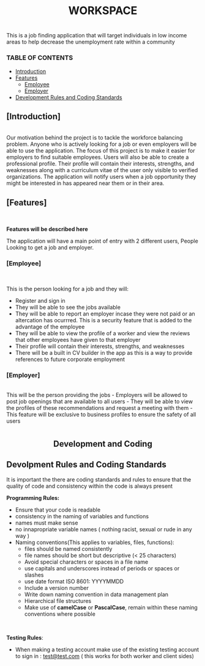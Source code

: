 # <h1 align = "center">WORKSPACE<h1>
This is a job finding application that will target individuals in low income areas  to help decrease the unemployment rate within a community
 
 ### TABLE OF CONTENTS
 - [Introduction](#introduction)
 - [Features](#-features)
    - [Employee](#-employee)
    - [Employer](#-employer)
 - [Development Rules and Coding Standards](#development-and-coding)

 
 
 ## [Introduction] 
 <br>
 Our motivation behind the project is to tackle the workforce balancing problem. Anyone who is 
actively looking for a job or even employers will be able to use the application. The focus of this project 
is to make it easier for employers to find suitable employees. Users will also be able to create a 
professional profile. Their profile will contain their interests, strengths, and weaknesses along with a 
curriculum vitae of the user only visible to verified organizations. The application will notify users 
when a job opportunity they might be interested in has appeared near them or in their area.

 
 ## [Features]
<br>
 
 **Features will be described here**
 
 The application will have a main point of entry with 2 different users, People Looking to get a job and employer.

 ### [Employee]
 <br>
 
 This is the person looking for a job and they will:

- Register and sign in
- They will be able to see the jobs available
- They will be able to report an employer incase they were not paid or an altercation has ocurrred. This is a security feature that is added to the advantage of the employee
- They will be able to view the profile of a worker and view the reviews that other employees have given to that employer
- Their profile will contain their interests, strengths, and weaknesses
- There will be a built in CV builder in the app as this is a way to provide references to future corporate employment
 
 ### [Employer]
 <br>
 This will be the person providing the jobs
- Employers will be allowed to post job openings that are available to all users
- They will be able to view the profiles of these recommendations and request a meeting with them
- This feature will be exclusive to business profiles to ensure the safety of all users
 
 <br>

# <h2 align = "center">Development and Coding</h2>

##  Devolpment Rules and Coding Standards
 
 It is important the there are coding standards and rules to ensure that the quality of code and consistency within the code is always present
 
 **Programming Rules:**
- Ensure that your code is readable
- consistency in the naming of variables and functions
- names must make sense
- no innapropriate variable names ( nothing racist, sexual or rude in any way )
- Naming conventions(This applies to variables, files, functions):
    - files should be named consistently
    - file names should be short but descriptive (< 25 characters)
    - Avoid special characters or spaces in a file name
    - use capitals and underscores instead of periods or spaces or slashes
    - use date format ISO 8601: YYYYMMDD
    - Include a version number
    - Write down naming convention in data management plan
    - Hierarchical file structures
    - Make use of **camelCase** or **PascalCase**, remain within these naming conventions where possible 
<br>
 
 **Testing Rules**:
- When making a testing account make use of the existing testing account to sign in : test@test.com ( this works for both worker and client sides)
    
<br>
 
 
